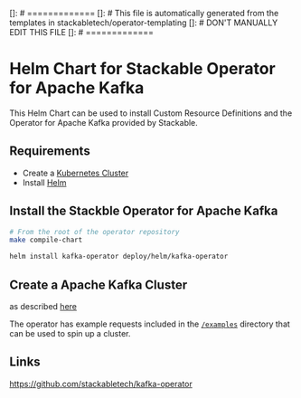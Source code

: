 []: # =============
[]: # This file is automatically generated from the templates in stackabletech/operator-templating
[]: # DON'T MANUALLY EDIT THIS FILE
[]: # =============

# Helm Chart for Stackable Operator for Apache Kafka

This Helm Chart can be used to install Custom Resource Definitions and the Operator for Apache Kafka provided by Stackable.


## Requirements

- Create a [Kubernetes Cluster](../Readme.md)
- Install [Helm](https://helm.sh/docs/intro/install/)


## Install the Stackble Operator for Apache Kafka

```bash
# From the root of the operator repository
make compile-chart

helm install kafka-operator deploy/helm/kafka-operator
```




## Create a Apache Kafka Cluster

as described [here](https://docs.stackable.tech/kafka/index.html)



The operator has example requests included in the [`/examples`](https://github.com/stackabletech/kafka/operator/tree/main/examples) directory that can be used to spin up a cluster.


## Links

https://github.com/stackabletech/kafka-operator


